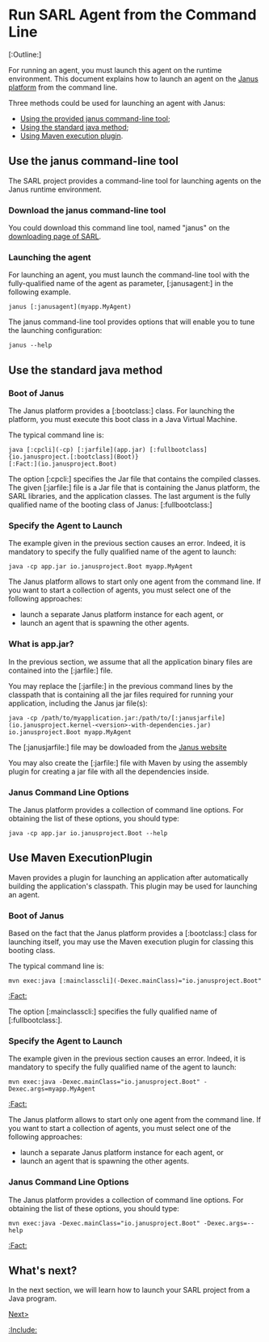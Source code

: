 # Run SARL Agent from the Command Line

[:Outline:]

For running an agent, you must launch this agent on the runtime environment.
This document explains how to launch an agent on the
[Janus platform](http://www.janusproject.io) from the command line.

Three methods could be used for launching an agent with Janus:

* [Using the provided janus command-line tool](#use_the_janus_command-line_tool);
* [Using the standard java method](#use_the_standard_java_method);
* [Using Maven execution plugin](#use_maven_execution_plugin).



## Use the janus command-line tool

The SARL project provides a command-line tool for launching agents on the Janus runtime environment.


### Download the janus command-line tool

You could download this command line tool, named "janus" on the [downloading page of SARL]([:sarlUrl!]/download/index.html).

### Launching the agent

For launching an agent, you must launch the command-line tool with the fully-qualified
name of the agent as parameter, [:janusagent:] in the following example.


	janus [:janusagent](myapp.MyAgent)


The janus command-line tool provides options that will enable you to tune the launching configuration:


	janus --help


## Use the standard java method

### Boot of Janus

The Janus platform provides a [:bootclass:] class. For launching the platform, you must execute this
boot class in a Java Virtual Machine.

The typical command line is:


	java [:cpcli](-cp) [:jarfile](app.jar) [:fullbootclass]{io.janusproject.[:bootclass](Boot)}
	[:Fact:](io.janusproject.Boot)


The option [:cpcli:] specifies the Jar file that contains
the compiled classes. The given [:jarfile:] file is a Jar file that is containing the Janus
platform, the SARL libraries, and the application classes.
The last argument is the fully qualified name of the booting class of Janus: [:fullbootclass:]


###	Specify the Agent to Launch

The example given in the previous section causes an error. Indeed, it is mandatory to
specify the fully qualified name of the agent to launch:


	java -cp app.jar io.janusproject.Boot myapp.MyAgent


<veryimportant>The Janus platform allows to start only one agent from the command line.
If you want to start a collection of agents, you must select one of the following approaches:

* launch a separate Janus platform instance for each agent, or
* launch an agent that is spawning the other agents.
</veryimportant> 


### What is app.jar?

In the previous section, we assume that all the application binary files are
contained into the [:jarfile:] file.

You may replace the [:jarfile:] in the previous command lines by the classpath
that is containing all the jar files required for running your application, including
the Janus jar file(s):


	java -cp /path/to/myapplication.jar:/path/to/[:janusjarfile](io.janusproject.kernel-<version>-with-dependencies.jar) io.janusproject.Boot myapp.MyAgent

The [:janusjarfile:] file may be dowloaded from the [Janus website](http://www.janusproject.io/)

You may also create the [:jarfile:] file with Maven by using the assembly plugin for creating a jar file with all the dependencies inside.


### Janus Command Line Options

The Janus platform provides a collection of command line options.
For obtaining the list of these options, you should type:


	java -cp app.jar io.janusproject.Boot --help


## Use Maven ExecutionPlugin

Maven provides a plugin for launching an application after automatically building
the application's classpath. This plugin may be used for launching an agent.

### Boot of Janus

Based on the fact that the Janus platform provides a [:bootclass:] class for launching itself,
you may use the Maven execution plugin for classing this booting class.

The typical command line is:


	mvn exec:java [:mainclasscli](-Dexec.mainClass)="io.janusproject.Boot"

[:Fact:](io.janusproject.Boot)

The option [:mainclasscli:] specifies the fully qualified name of [:fullbootclass:].


### Specify the Agent to Launch

The example given in the previous section causes an error.
Indeed, it is mandatory to specify the fully qualified name
of the agent to launch:


	mvn exec:java -Dexec.mainClass="io.janusproject.Boot" -Dexec.args=myapp.MyAgent

[:Fact:](io.janusproject.Boot)

<veryimportant>The Janus platform allows to start only one agent from the command line.
If you want to start a collection of agents, you must select
one of the following approaches:

* launch a separate Janus platform instance for each agent, or
* launch an agent that is spawning the other agents.
</veryimportant> 


### Janus Command Line Options

The Janus platform provides a collection of command line options.
For obtaining the list of these options, you should type:


	mvn exec:java -Dexec.mainClass="io.janusproject.Boot" -Dexec.args=--help

[:Fact:](io.janusproject.Boot)


## What's next?

In the next section, we will learn how to launch your SARL project from a Java program.

[Next>](./RunSARLAgentJava.md)


[:Include:](../legal.inc)


